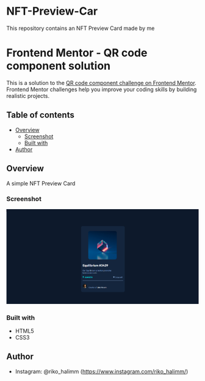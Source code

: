 # NFT-Preview-Car
This repository contains an NFT Preview Card made by me

# Frontend Mentor - QR code component solution

This is a solution to the [QR code component challenge on Frontend Mentor](https://www.frontendmentor.io/challenges/qr-code-component-iux_sIO_H). Frontend Mentor challenges help you improve your coding skills by building realistic projects. 

## Table of contents

- [Overview](#overview)
  - [Screenshot](#screenshot)
  - [Built with](#built-with)
- [Author](#author)

## Overview

A simple NFT Preview Card

### Screenshot

![](./screenshot.PNG)


### Built with

- HTML5
- CSS3


## Author

- Instagram: @riko_halimm (https://www.instagram.com/riko_halimm/)
